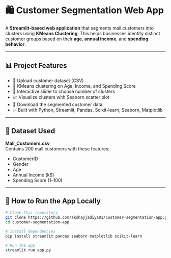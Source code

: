 # 🛍️ Customer Segmentation Web App

A **Streamlit-based web application** that segments mall customers into clusters using **KMeans Clustering**. This helps businesses identify distinct customer groups based on their **age**, **annual income**, and **spending behavior**.

---

## 📊 Project Features

- 📂 Upload customer dataset (CSV)
- 🧠 KMeans clustering on Age, Income, and Spending Score
- 🎯 Interactive slider to choose number of clusters
- 📈 Visualize clusters with Seaborn scatter plot
- 💾 Download the segmented customer data
- ✅ Built with Python, Streamlit, Pandas, Scikit-learn, Seaborn, Matplotlib

---

## 📁 Dataset Used

**Mall_Customers.csv**  
Contains 200 mall customers with these features:
- CustomerID
- Gender
- Age
- Annual Income (k$)
- Spending Score (1–100)

---

## 🚀 How to Run the App Locally

```bash
# Clone this repository
git clone https://github.com/akshayjadiya01/customer-segmentation-app.git
cd customer-segmentation-app

# Install dependencies
pip install streamlit pandas seaborn matplotlib scikit-learn

# Run the app
streamlit run app.py
```

